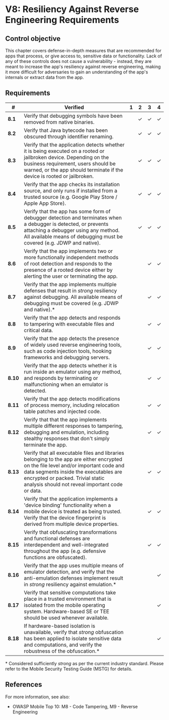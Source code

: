 # V8: Resiliency Against Reverse Engineering Requirements

## Control objective

This chapter covers defense-in-depth measures that are recommended for apps that process, or give access to, sensitive data or functionality. Lack of any of these controls does not cause a vulnerability - instead, they are meant to increase the app's resiliency against reverse engineering, making it more difficult for adversaries to gain an understanding of the app's internals or extract data from the app.

## Requirements

| # | Verified | 1 | 2 | 3 | 4 |
| --- | --- | --- | --- | --- | --- |
| **8.1** | Verify that debugging symbols have been removed from native binaries. |   | ✓ | ✓ | ✓ |
| **8.2** | Verify that Java bytecode has been obscured through identifier renaming.  |   | ✓ | ✓ | ✓ |
| **8.3** | Verify that the application detects whether it is being executed on a rooted or jailbroken device. Depending on the business requirement, users should be warned, or the app should terminate if the device is rooted or jailbroken. |   | ✓ | ✓ | ✓ |
| **8.4** | Verify that the app checks its installation source, and only runs if installed from a trusted source (e.g. Google Play Store / Apple App Store). |   | ✓ | ✓ | ✓ |
| **8.5** | Verify that the app has some form of debugger detection and terminates when a debugger is detected, or prevents attaching a debugger using any method. All available means of debugging must be covered (e.g. JDWP and native). |   | ✓ | ✓ | ✓ |
| **8.6** | Verify that the app implements two or more functionally independent methods of root detection and responds to the presence of a rooted device either by alerting the user or terminating the app. |   |  | ✓ | ✓ |
| **8.7** | Verify that the app implements multiple defenses that result in *strong* resiliency against debugging. All available means of debugging must be covered (e.g. JDWP and native).\* |   |  | ✓ | ✓ |
| **8.8** | Verify that the app detects and responds to tampering with executable files and critical data. |   |   | ✓ | ✓ |
| **8.9** | Verify that the app detects the presence of widely used reverse engineering tools, such as code injection tools, hooking frameworks and debugging servers. |   |   | ✓ | ✓ |
| **8.10** | Verify that the app detects whether it is run inside an emulator using any method, and responds by terminating or malfunctioning when an emulator is detected.  |   |   | ✓ | ✓ |
| **8.11** | Verify that the app detects modifications of process memory, including relocation table patches and injected code.  |   |   | ✓ | ✓ |
| **8.12** | Verify that that the app implements multiple different responses to tampering, debugging and emulation, including stealthy responses that don't simply terminate the app. |   |   | ✓ | ✓ |
| **8.13** | Verify that all executable files and libraries belonging to the app are either encrypted on the file level and/or important code and data segments inside the executables are encrypted or packed. Trivial static analysis should not reveal important code or data. |   |   | ✓ | ✓ |
| **8.14**| Verify that the application implements a 'device binding' functionality when a mobile device is treated as being trusted. Verify that the device fingerprint is derived from multiple device properties.  |   |   | ✓ | ✓ |
| **8.15** | Verify that obfuscating transformations and functional defenses are interdependent and well-integrated throughout the app (e.g. defensive functions are obfuscated). |   |   | ✓ | ✓ |
| **8.16** | Verify that the app uses multiple means of emulator detection, and verify that the anti-emulation defenses implement result in *strong* resiliency against emulation.\* |   |   |   | ✓ |
| **8.17** | Verify that sensitive computations take place in a trusted environment that is isolated from the mobile operating system. Hardware-based SE or TEE should be used whenever available. |   |   |   | ✓ |
| **8.18** | If hardware-based isolation is unavailable, verify that *strong* obfuscation has been applied to isolate sensitive data and computations, and verify the robustness of the obfuscation.* |   |   |   | ✓ |

\* Considered sufficiently *strong* as per the current industry standard. Please refer to the Mobile Security Testing Guide (MSTG) for details.

## References

For more information, see also:

- OWASP Mobile Top 10: M8 - Code Tampering, M9 - Reverse Engineering

